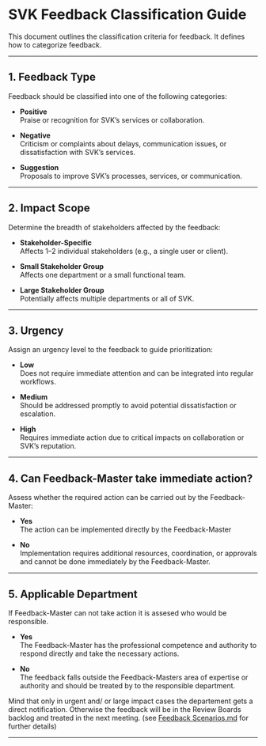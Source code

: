 # SVK Feedback Classification Guide

This document outlines the classification criteria for feedback. It defines how to categorize feedback.

---

## 1. Feedback Type

Feedback should be classified into one of the following categories:

- **Positive**  
  Praise or recognition for SVK’s services or collaboration.

- **Negative**  
  Criticism or complaints about delays, communication issues, or dissatisfaction with SVK’s services.

- **Suggestion**  
  Proposals to improve SVK’s processes, services, or communication.

---

## 2. Impact Scope

Determine the breadth of stakeholders affected by the feedback:

- **Stakeholder-Specific**  
  Affects 1–2 individual stakeholders (e.g., a single user or client).

- **Small Stakeholder Group**  
  Affects one department or a small functional team.

- **Large Stakeholder Group**  
  Potentially affects multiple departments or all of SVK.

---

## 3. Urgency

Assign an urgency level to the feedback to guide prioritization:

- **Low**  
  Does not require immediate attention and can be integrated into regular workflows.

- **Medium**  
  Should be addressed promptly to avoid potential dissatisfaction or escalation.

- **High**  
  Requires immediate action due to critical impacts on collaboration or SVK’s reputation.

---

## 4. Can Feedback-Master take immediate action?

Assess whether the required action can be carried out by the Feedback-Master:

- **Yes**  
  The action can be implemented directly by the Feedback-Master

- **No**  
  Implementation requires additional resources, coordination, or approvals and cannot be done immediately by the Feedback-Master.

---

## 5. Applicable Department

If Feedback-Master can not take action it is assesed who would be responsible.

- **Yes**  
  The Feedback-Master has the professional competence and authority to respond directly and take the necessary actions.

- **No**  
  The feedback falls outside the Feedback-Masters area of expertise or authority and should be treated by to the responsible department.

Mind that only in urgent and/ or large impact cases the departement gets a direct notification. Otherwise the feedback will be in the Review Boards backlog and treated in the next meeting. (see [Feedback Scenarios.md](Feedback%20Scenarios.md) for further details)

---

